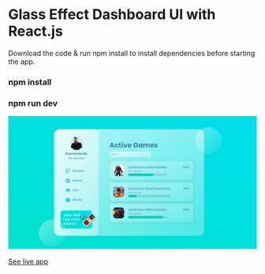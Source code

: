 # Glass Effect Dashboard UI with React.js 

Download the code & run npm install to install dependencies before starting the app.

### npm install
### npm run dev

![App Preview](./src/assets/Capture.JPG)


[See live app](https://glass-effect-dashboard.vercel.app/)